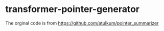 # transformer-pointer-generator

The orginal code is from <https://github.com/atulkum/pointer_summarizer>